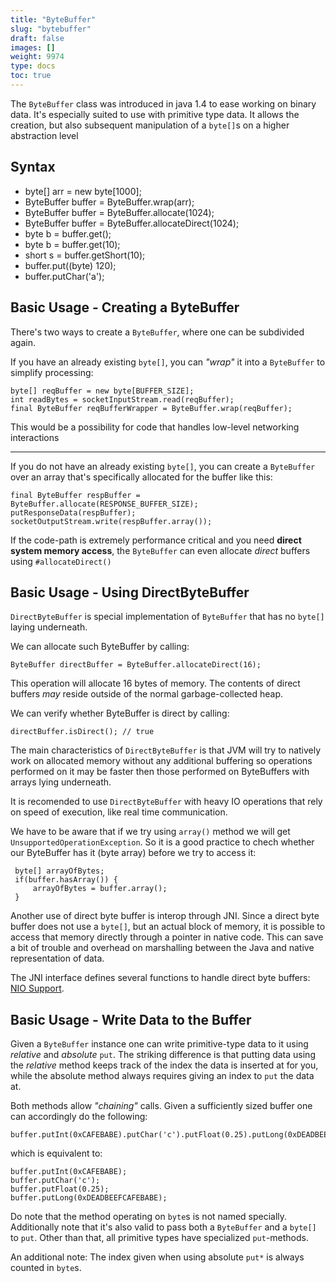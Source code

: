 ```yaml
---
title: "ByteBuffer"
slug: "bytebuffer"
draft: false
images: []
weight: 9974
type: docs
toc: true
---
```


The `ByteBuffer` class was introduced in java 1.4 to ease working on binary data. It's especially suited to use with primitive type data. It allows the creation, but also subsequent manipulation of a `byte[]`s on a higher abstraction level

## Syntax
 - byte[] arr = new byte[1000];
 - ByteBuffer buffer = ByteBuffer.wrap(arr);
 - ByteBuffer buffer = ByteBuffer.allocate(1024);
 - ByteBuffer buffer = ByteBuffer.allocateDirect(1024);
 - byte b = buffer.get(); 
 - byte b = buffer.get(10);
 - short s = buffer.getShort(10);
 - buffer.put((byte) 120);
 - buffer.putChar('a');

## Basic Usage - Creating a ByteBuffer
There's two ways to create a `ByteBuffer`, where one can be subdivided again. 

If you have an already existing `byte[]`, you can *"wrap"* it into a `ByteBuffer` to simplify processing:

    byte[] reqBuffer = new byte[BUFFER_SIZE];
    int readBytes = socketInputStream.read(reqBuffer);
    final ByteBuffer reqBufferWrapper = ByteBuffer.wrap(reqBuffer);

This would be a possibility for code that handles low-level networking interactions

---

If you do not have an already existing `byte[]`, you can create a `ByteBuffer` over an array that's specifically allocated for the buffer like this:

    final ByteBuffer respBuffer = ByteBuffer.allocate(RESPONSE_BUFFER_SIZE);
    putResponseData(respBuffer);
    socketOutputStream.write(respBuffer.array());

If the code-path is extremely performance critical and you need **direct system memory access**, the `ByteBuffer` can even allocate *direct* buffers using `#allocateDirect()`

## Basic Usage - Using DirectByteBuffer
`DirectByteBuffer` is special implementation of `ByteBuffer` that has no `byte[]` laying underneath. 

We can allocate such ByteBuffer by calling: 

 

    ByteBuffer directBuffer = ByteBuffer.allocateDirect(16);

This operation will allocate 16 bytes of memory. The contents of direct buffers _may_ reside outside of the normal garbage-collected heap.

We can verify whether ByteBuffer is direct by calling: 

    directBuffer.isDirect(); // true

The main characteristics of `DirectByteBuffer` is that JVM will try to natively work on allocated memory without any additional buffering so operations performed on it may be faster then those performed on ByteBuffers with arrays lying underneath. 

It is recomended to use `DirectByteBuffer` with heavy IO operations that rely on speed of execution, like real time communication. 

We have to be aware that if we try using `array()` method we will get `UnsupportedOperationException`. So it is a good practice to chech whether our ByteBuffer has it (byte array) before we try to access it: 

     byte[] arrayOfBytes;
     if(buffer.hasArray()) {
         arrayOfBytes = buffer.array();
     }

Another use of direct byte buffer is interop through JNI. Since a direct byte buffer does not use a `byte[]`, but an actual block of memory, it is possible to access that memory directly through a pointer in native code. This can save a bit of trouble and overhead on marshalling between the Java and native representation of data.

The JNI interface defines several functions to handle direct byte buffers: [NIO Support](http://docs.oracle.com/javase/8/docs/technotes/guides/jni/spec/functions.html#nio_support).




## Basic Usage - Write Data to the Buffer
Given a `ByteBuffer` instance one can write primitive-type data to it using *relative* and *absolute* `put`. The striking difference is that putting data using the *relative* method keeps track of the index the data is inserted at for you, while the absolute method always requires giving an index to `put` the data at.

Both methods allow *"chaining"* calls. Given a sufficiently sized buffer one can accordingly do the following:

    buffer.putInt(0xCAFEBABE).putChar('c').putFloat(0.25).putLong(0xDEADBEEFCAFEBABE);

which is equivalent to:

    buffer.putInt(0xCAFEBABE);
    buffer.putChar('c');
    buffer.putFloat(0.25);
    buffer.putLong(0xDEADBEEFCAFEBABE);

Do note that the method operating on `byte`s is not named specially. Additionally note that it's also valid to pass both a `ByteBuffer` and a `byte[]` to `put`. Other than that, all primitive types have specialized `put`-methods.

An additional note: The index given when using absolute `put*` is always counted in `byte`s. 

